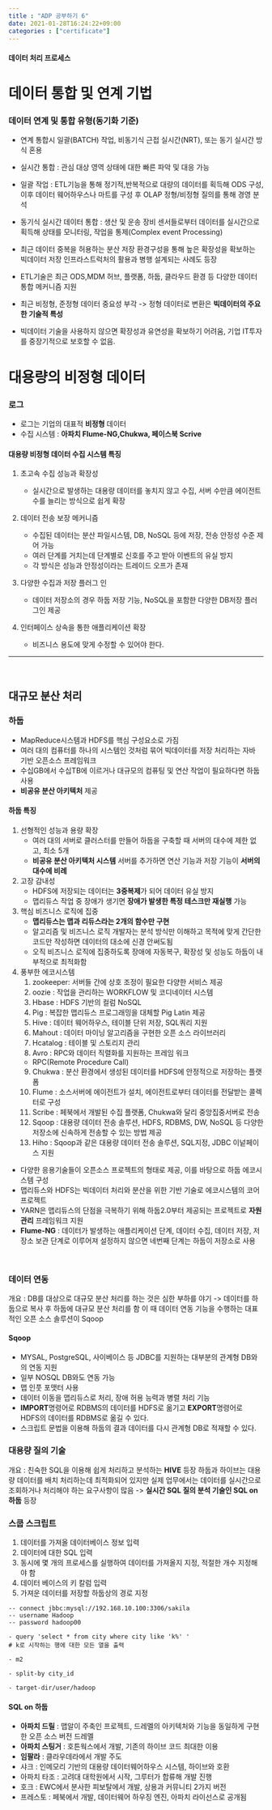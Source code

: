 ```yaml
---
title : "ADP 공부하기 6"
date: 2021-01-28T16:24:22+09:00
categories : ["certificate"]
---
```

#### 데이터 처리 프로세스

# 데이터 통합 및 연계 기법

### 데이터 연계 및 통합 유형(동기화 기준)
- 연계 통합시 일괄(BATCH) 작업, 비동기식 근접 실시간(NRT), 또는 동기 실시간 방식 혼용
- 실시간 통합 : 관심 대상 영역 상태에 대한 빠른 파악 및 대응 가능
- 일괄 작업 : ETL기능을 통해 정기적,반복적으로 대량의 데이터를 획득해 ODS 구성, 이후 데이터 웨어하우스나 마트를 구성 후 OLAP 정형/비정형 질의를 통해 경영 분석
- 동기식 실시간 데이터 통합 : 생산 및 운송 장비 센서들로부터 데이터를 실시간으로 획득해 상태를 모니터링, 작업을 통제(Complex event Processing)
- 최근 데이터 중복을 허용하는 분산 저장 환경구성을 통해 높은 확장성을 확보하는 빅데이터 저장 인프라스트럭처의 활용과 병행 설계되는 사례도 등장

- ETL기술은 최근 ODS,MDM 허브, 플랫폼, 하둡, 클라우드  환경 등 다양한 데이터 통합 메커니즘 지원
- 최근 비정형, 준정형 데이터 중요성 부각 -> 정형 데이터로 변환은 **빅데이터의 주요한 기술적 특성**
- 빅데이터 기술을 사용하지 않으면 확장성과 유연성을 확보하기 어려움, 기업 IT투자를 중장기적으로 보호할 수 없음.


# 대용량의 비정형 데이터
### 로그
- 로그는  기업의 대표적 **비정형** 데이터
- 수집 시스템 : **아파치 Flume-NG,Chukwa, 페이스북 Scrive**

#### 대용량 비정형 데이터 수집 시스템 특징
1. 초고속 수집 성능과 확장성
    - 실시간으로 발생하는 대용량 데이터를 놓치지 않고 수집, 서버 수만큼 에이전트 수를 늘리는 방식으로 쉽게 확장
2. 데이터 전송 보장 메커니즘
    - 수집된 데이터는 분산 파일시스템, DB, NoSQL 등에 저장, 전송 안정성 수준 제어 가능
    - 여러 단계를 거치는데 단계별로 신호를 주고 받아 이벤트의 유실 방지
    - 각 방식은 성능과 안정성이라는 트레이드 오프가 존재

3. 다양한 수집과 저장 플러그 인
    - 데이터 저장소의 경우 하둡 저장 기능, NoSQL을 포함한 다양한 DB저장 플러그인 제공
4. 인터페이스 상속을 통한 애플리케이션 확장
    - 비즈니스 용도에 맞게 수정할 수 있어야 한다.

---
<BR>

## 대규모 분산 처리
### 하둡
- MapReduce시스템과 HDFS를 핵심 구성요소로 가짐
- 여러 대의 컴퓨터를 하나의 시스템인 것처럼 묶어 빅데이터를 저장 처리하는 자바 기반 오픈소스 프레임워크
- 수십GB에서 수십TB에 이르거나 대규모의 컴퓨팅 및 연산 작업이 필요하다면 하둡 사용
- **비공유 분산 아키텍처** 제공

#### 하둡 특징
1. 선형적인 성능과 용량 확장
    - 여러 대의 서버로 클러스터를 만들어 하둡을 구축할 때 서버의 대수에 제한 없고, 최소 5개
    - **비공유 분산 아키텍처 시스템** 서버를 추가하면 연산 기능과 저장 기능이 **서버의 대수에 비례**
2. 고장 감내성
    - HDFS에 저장되는 데이터는 **3중복제**가 되어 데이터 유실 방지
    - 맵리듀스 작업 중 장애가 생기면 **장애가 발생한 특정 테스크만 재실행** 가능
3. 핵심 비즈니스 로직에 집중
    - **맵리듀스는 맵과 리듀스라는 2개의 함수만 구현**
    - 알고리즘 및 비즈니스 로직 개발자는 분석 방식만 이해하고 목적에 맞게 간단한 코드만 작성하면 데이터의 대소에 신경 안써도됨
    - 오직 비즈니스 로직에 집중하도록 장애에 자동복구, 확장성 및 성능도 하둡이 내부적으로 최적화함
4. 풍부한 에코시스템
    1. zookeeper: 서버들 간에 상호 조정이 필요한 다양한 서비스 제공
    2. oozie : 작업을 관리하는 WORKFLOW 및 코디네이터 시스템
    3. Hbase : HDFS 기반의 컬럼 NoSQL
    4. Pig : 복잡한 맵리듀스 프로그래밍을 대체할 Pig Latin 제공
    5. Hive : 데이터 웨어하우스, 테이블 단위 저장, SQL쿼리 지원
    6. Mahout : 데이터 마이닝 알고리즘을 구현한 오픈 소스 라이브러리
    7. Hcatalog : 테이블 및 스토리지 관리
    8. Avro : RPC와 데이터 직렬화를 지원하는 프레임 워크
    - RPC(Remote Procedure Call)
    9. Chukwa : 분산 환경에서 생성된 데이터를 HDFS에 안정적으로 저장하는 플랫폼
    10. Flume : 소스서버에 에이전트가 설치, 에이전트로부터 데이터를 전달받는 콜렉터로 구성
    11. Scribe : 페북에서 개발된 수집 플랫폼, Chukwa와 달리 중앙집중서버로 전송
    12. Sqoop : 대용량 데이터 전송 솔루션, HDFS, RDBMS, DW, NoSQL 등 다양한 저장소에 신속하게 전송할 수 있는 방법 제공
    13. Hiho : Sqoop과 같은 대용량 데이터 전송 솔루션, SQL지정, JDBC 이넡페이스 지원

- 다양한 응용기술들이 오픈소스 프로젝트의 형태로 제공, 이를 바탕으로 하둡 에코시스템 구성
- 맵리듀스와 HDFS는 빅데이터 처리와 분산을 위한 기반 기술로 에코시스템의 코어 프로젝트
- YARN은 맵리듀스의 단점을 극복하기 위해 하둡2.0부터 제공되는 프로젝트로 **자원 관리** 프레임워크 지원
- **Flume-NG** : 데이터가 발생하는 애플리케이션 단계, 데이터 수집, 데이터 저장, 저장소 보관 단계로 이루어져 설정하지 않으면 네번째 단계는 하둡이 저장소로 사용



<BR>

### 데이터 연동
개요 : DB를 대상으로 대규모 분산 처리를 하는 것은 심한 부하를 야기
 -> 데이터를 하둡으로 복사 후 하둡에 대규모 분산 처리를 함
이 때 데이터 연동 기능을 수행하는 대표적인 오픈 소스 솔루션이 Sqoop

#### Sqoop
- MYSAL, PostgreSQL, 사이베이스 등 JDBC를 지원하는 대부분의 관계형 DB와의 연동 지원
- 일부 NOSQL DB와도 연동 가능
- 맵 인풋 포맷터 사용
- 데이터 이동을 맵리듀스로 처리, 장애 허용 능력과 병렬 처리 기능
- **IMPORT**명령어로 RDBMS의 데이터를 HDFS로 옮기고 **EXPORT**명령어로 HDFS의 데이터를 RDBMS로 옮길 수 있다.
- 스크립트 문법을 이용해 하둡의 결과 데이터를 다시 관계형 DB로 적재할 수 있다.

### 대용량 질의 기술
개요 : 친숙한 SQL을 이용해 쉽게 처리하고 분석하는 **HIVE** 등장
하둡과 하이브는 대용량 데이터를 배치 처리하는데 최적화되어 있지만 실제 업무에서는 데이터를 실시간으로 조회하거나 처리해야 하는 요구사항이 많음
-> **실시간 SQL 질의 분석 기술인 SQL on 하둡** 등장

### 스쿱 스크립트


1. 데이터를 가져올 데이터베이스 정보 입력
2. 데이터에 대한 SQL 입력
3. 동시에 몇 개의 프로세스를 실행하여 데이터를 가져올지 지정, 적절한 개수 지정해야 함
4. 데이터 베이스의 키 칼럼 입력
5. 가져운 데이터를 저장할 하둡상의 경로 지정

```
-- connect jbbc:mysql://192.168.10.100:3306/sakila
-- username Hadoop
-- password hadoop00

- query 'select * from city where city like 'k%' '
# k로 시작하는 행에 대한 모든 열을 출력

- m2

- split-by city_id

- target-dir/user/hadoop
```

#### SQL on 하둡
- **아파치 드릴** : 맵알이 주축인 프로젝트, 드레멜의 아키텍처와 기능을 동일하게 구현한 오픈 소스 버전 드레멜
- **아파치 스팅거** : 호튼웍스에서 개발, 기존의 하이브 코드 최대한 이용
- **임팔라** : 클라우데라에서 개발 주도
- 샤크 : 인메모리 기반의 대용량 데이터웨어하우스 시스템, 하이브와 호환
- 아파치 타조 : 고려대 대학원에서 시작, 그루터가 합류해 개발 진행
- 호크 : EWC에서 분사한 피보탈에서 개발, 상용과 커뮤니티 2가지 버전
- 프레스토 : 페북에서 개발, 데이터웨어 하우징 엔진, 아파치 라이선스로 공개됨